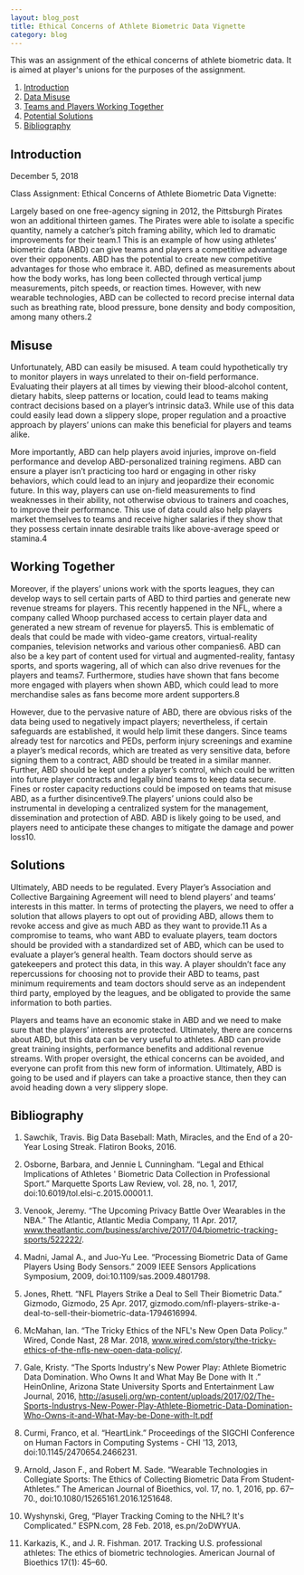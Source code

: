 ```yaml
---
layout: blog_post
title: Ethical Concerns of Athlete Biometric Data Vignette
category: blog
---
```


This was an assignment of the ethical concerns of athlete biometric data. It is aimed at player's unions for the purposes of the assignment.

1. [Introduction](#introduction)
2. [Data Misuse](#misuse)
3. [Teams and Players Working Together](#together)
4. [Potential Solutions](#sols)
5. [Bibliography](#bibliography)

<a name="introduction"></a>

## Introduction

December 5, 2018
 
Class Assignment: Ethical Concerns of Athlete Biometric Data Vignette:

 
Largely based on one free-agency signing in 2012, the Pittsburgh Pirates won an additional thirteen games. The Pirates were able to isolate a specific quantity, namely a catcher’s pitch framing ability, which led to dramatic improvements for their team.1   This is an example of how using athletes’ biometric data (ABD) can give teams and players a competitive advantage over their opponents.  ABD has the potential to create new competitive advantages for those who embrace it. ABD, defined as measurements about how the body works, has long been collected through vertical jump measurements, pitch speeds, or reaction times. However, with new wearable technologies, ABD can be collected to record precise internal data such as breathing rate, blood pressure, bone density and body composition, among many others.2

<a name="misuse"></a>

## Misuse

Unfortunately, ABD can easily be misused. A team could hypothetically try to monitor players in ways unrelated to their on-field performance. Evaluating their players at all times by viewing their blood-alcohol content, dietary habits, sleep patterns or location, could lead to teams making contract decisions based on a player’s intrinsic data3. While use of this data could easily lead down a slippery slope, proper regulation and a proactive approach by players’ unions can make this beneficial for players and teams alike.

More importantly, ABD can help players avoid injuries, improve on-field performance and develop ABD-personalized training regimens. ABD can ensure a player isn’t practicing too hard or engaging in other risky behaviors, which could lead to an injury and jeopardize their economic future. In this way, players can use on-field measurements to find weaknesses in their ability, not otherwise obvious to trainers and coaches, to improve their performance. This use of data could also help players market themselves to teams and receive higher salaries if they show that they possess certain innate desirable traits like above-average speed or stamina.4

<a name="together"></a>

## Working Together

Moreover, if the players’ unions work with the sports leagues, they can develop ways to sell certain parts of ABD to third parties and generate new revenue streams for players. This recently happened in the NFL, where a company called Whoop purchased access to certain player data and generated a new stream of revenue for players5. This is emblematic of deals that could be made with video-game creators, virtual-reality companies, television networks and various other companies6. ABD can also be a key part of content used for virtual and augmented-reality, fantasy sports, and sports wagering, all of which can also drive revenues for the players and teams7. Furthermore, studies have shown that fans become more engaged with players when shown ABD, which could lead to more merchandise sales as fans become more ardent supporters.8

However, due to the pervasive nature of ABD, there are obvious risks of the data being used to negatively impact players; nevertheless, if certain safeguards are established, it would help limit these dangers. Since teams already test for narcotics and PEDs, perform injury screenings and examine a player’s medical records, which are treated as very sensitive data, before signing them to a contract, ABD should be treated in a similar manner. Further, ABD should be kept under a player’s control, which could be written into future player contracts and legally bind teams to keep data secure. Fines or roster capacity reductions could be imposed on teams that misuse ABD, as a further disincentive9.The players’ unions could also be instrumental in developing a centralized system for the management, dissemination and protection of ABD. ABD is likely going to be used, and players need to anticipate these changes to mitigate the damage and power loss10.

<a name="sols"></a>

## Solutions

Ultimately, ABD needs to be regulated. Every Player’s Association and Collective Bargaining Agreement will need to blend players’ and teams’ interests in this matter. In terms of protecting the players, we need to offer a solution that allows players to opt out of providing ABD, allows them to revoke access and give as much ABD as they want to provide.11 As a compromise to teams, who want ABD to evaluate players, team doctors should be provided with a standardized set of ABD, which can be used to evaluate a player’s general health. Team doctors should serve as gatekeepers and protect this data, in this way. A player shouldn’t face any repercussions for choosing not to provide their ABD to teams, past minimum requirements and team doctors should serve as an independent third party, employed by the leagues, and be obligated to provide the same information to both parties. 

Players and teams have an economic stake in ABD and we need to make sure that the players’ interests are protected. Ultimately, there are concerns about ABD, but this data can be very useful to athletes. ABD can provide great training insights, performance benefits and additional revenue streams. With proper oversight, the ethical concerns can be avoided, and everyone can profit from this new form of information. Ultimately, ABD is going to be used and if players can take a proactive stance, then they can avoid heading down a very slippery slope. 

<a name="bibliography"></a>

## Bibliography

1. Sawchik, Travis. Big Data Baseball: Math, Miracles, and the End of a 20-Year Losing Streak. Flatiron Books, 2016.
 
2. Osborne, Barbara, and Jennie L Cunningham. “Legal and Ethical Implications of Athletes ' Biometric Data Collection in Professional Sport.” Marquette Sports Law Review, vol. 28, no. 1, 2017, doi:10.6019/tol.elsi-c.2015.00001.1.

3. Venook, Jeremy. “The Upcoming Privacy Battle Over Wearables in the NBA.” The Atlantic, Atlantic Media Company, 11 Apr. 2017, www.theatlantic.com/business/archive/2017/04/biometric-tracking-sports/522222/.
 
4. Madni, Jamal A., and Juo-Yu Lee. “Processing Biometric Data of Game Players Using Body Sensors.” 2009 IEEE Sensors Applications Symposium, 2009, doi:10.1109/sas.2009.4801798.
 
5. Jones, Rhett. “NFL Players Strike a Deal to Sell Their Biometric Data.” Gizmodo, Gizmodo, 25 Apr. 2017, gizmodo.com/nfl-players-strike-a-deal-to-sell-their-biometric-data-1794616994.
 
6. McMahan, Ian. “The Tricky Ethics of the NFL's New Open Data Policy.” Wired, Conde Nast, 28 Mar. 2018, www.wired.com/story/the-tricky-ethics-of-the-nfls-new-open-data-policy/.
 
7. Gale, Kristy. “The Sports Industry's New Power Play: Athlete Biometric Data Domination. Who Owns It and What May Be Done with It .” HeinOnline, Arizona State University Sports and Entertainment Law Journal, 2016, http://asuselj.org/wp-content/uploads/2017/02/The-Sports-Industrys-New-Power-Play-Athlete-Biometric-Data-Domination-Who-Owns-it-and-What-May-be-Done-with-It.pdf
 
8. Curmi, Franco, et al. “HeartLink.” Proceedings of the SIGCHI Conference on Human Factors in Computing Systems - CHI '13, 2013, doi:10.1145/2470654.2466231.

9. Arnold, Jason F., and Robert M. Sade. “Wearable Technologies in Collegiate Sports: The Ethics of Collecting Biometric Data From Student-Athletes.” The American Journal of Bioethics, vol. 17, no. 1, 2016, pp. 67–70., doi:10.1080/15265161.2016.1251648.
 
10. Wyshynski, Greg, “Player Tracking Coming to the NHL? It's Complicated.” ESPN.com, 28 Feb. 2018, es.pn/2oDWYUA.
 
11. Karkazis, K., and J. R. Fishman. 2017. Tracking U.S. professional athletes: The ethics of biometric technologies. American Journal of Bioethics 17(1): 45–60.
